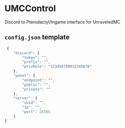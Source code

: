# UMCControl
Discord to Pterodactyl/Ingame interface for UnraveledMC 

## `config.json` template
```js
 {
	"discord": {
		"token": "",
		"prefix": "",
		"privRole": "123456789012345678"
	},
	"panel": {
		"endpoint": "", 
		"public": "",
		"private": ""
	},
	"server": {
		"uuid": "",
		"ip": "",
		"port": 25565
	}
}```